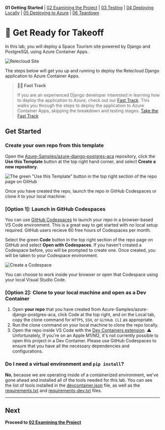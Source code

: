 **01 Getting Started** | [02 Examining the Project](./02-examining-project.md) | [03 Testing](./03-testing.md) | [04 Deploying Locally](./04-deploying-locally.md) | [05 Deploying to Azure](./05-deploying-to-azure.md) | [06 Teardown](./06-teardown.md)

# 🚀 Get Ready for Takeoff

In this lab, you will deploy a Space Tourism site powered by Django and PostgreSQL using Azure Container Apps.

![Relecloud Site](./../assets/Relecloud%20Site.png)


The steps below will get you up and running to deploy the Relecloud Django application to Azure Container Apps.

> **:car:💨 Fast Track**
> 
> If you are an experienced Django developer interested in learning how to deploy the application to Azure, check out our [Fast Track](./fasttrack.md). This walks you through the steps to deploy the application to Azure Container Apps, skipping the breakdown and testing stages. [Take the Fast Track](./fasttrack.md)

## Get Started
### Create your own repo from this template

Open the [Azure-Samples/azure-django-postgres-aca](https://github.com/Azure-Samples/azure-django-postgres-aca) repository, click the **Use this Template** button at the top right hand corner, and select **Create a new repository**.

![The green "Use this Template" button in the top right section of the repo page on GitHub](./../assets/use-this-template.png)

Once you have created the repo, launch the repo in GitHub Codespaces or clone it to your local machine:

### [Option 1]: Launch in GitHub Codespaces

You can use [GitHub Codespaces](http://aka.ms/codespaces) to launch your repo in a browser-based VS Code environment. This is a great way to get started with no local setup required. GitHub users recieve 60 free hours of Codespaces per month.

Select the green **Code** button in the top right section of the repo page on GitHub and select **Open with Codespaces**. If you haven't created a Codespace before, you will be prompted to create one. Once created, you will be taken to your Codespace environment.

![Create a Codespace](./../assets/create%20a%20codespace.png)

You can choose to work inside your browser or open that Codespace using your local Visual Studio Code.

### [Option 2]: Clone to your local machine and open as a Dev Container

1. Open **your repo** that you have created from Azure-Samples/azure-django-postgres-aca, click Code at the top right, and on the Local tab, copy the clone command for `HTTPS`, `SSH`, or `GitHub CLI` as appropriate.
2. Run the clone command on your local machine to clone the repo locally. 
3. Open the repo inside VS Code with the [Dev Containers extension](https://marketplace.visualstudio.com/items?itemName=ms-vscode-remote.remote-containers). ⚠️ Unfortunately, If you're on an Apple M1/M2, it's not currently possible to open this project in a Dev Container. Please use GitHub Codespaces to ensure that you have all the necessary dependencies and configurations.

### Do I need a virtual environment and `pip install`?

**No**, because we are operating inside of a containerized environment, we've gone ahead and installed all of the tools needed for this lab. You can see the list of tools installed in the [devcontainer.json](./../../.devcontainer_fastapi/devcontainer.json) file, as well as the [requirements.txt](./../demo-code/requirements.txt) and [requirements-dev.txt](./../requirements-dev.txt) files.

---

## Next
**Proceed to [02 Examining the Project](./02-examining-project.md)**
